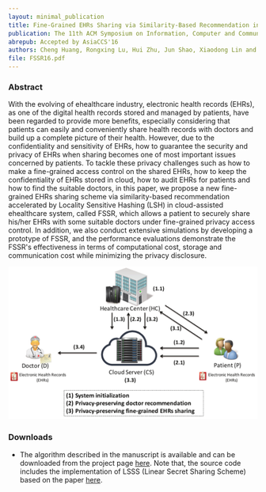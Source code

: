```yaml
--- 
layout: minimal_publication
title: Fine-Grained EHRs Sharing via Similarity-Based Recommendation in Cloud-Assisted eHealthcare System (FSSR)
publication: The 11th ACM Symposium on Information, Computer and Communications Security (ASIACCS 2016)
abrepub: Accepted by AsiaCCS'16
authors: Cheng Huang, Rongxing Lu, Hui Zhu, Jun Shao, Xiaodong Lin and Hui Li
file: FSSR16.pdf
---
```


### Abstract
With the evolving of ehealthcare industry, electronic health records (EHRs), as one of the digital health records stored and managed by patients, have been regarded to provide more benefits, especially considering that patients can easily and conveniently share health records with doctors and build up a complete picture of their health. However, due to the confidentiality and sensitivity of EHRs, how to guarantee the security and privacy of EHRs when sharing becomes one of most important issues concerned by patients. To tackle these privacy challenges such as how to make a fine-grained access control on the shared EHRs, how to keep the confidentiality of EHRs stored in cloud, how to audit EHRs for patients and how to find the suitable doctors, in this paper, we propose a new fine-grained EHRs sharing scheme via similarity-based recommendation accelerated by Locality Sensitive Hashing (LSH) in cloud-assisted ehealthcare system, called FSSR, which allows a patient to securely share his/her EHRs with some suitable doctors under fine-grained privacy access control. In addition, we also conduct extensive simulations by developing a prototype of FSSR, and the performance evaluations demonstrate the FSSR's effectiveness in terms of computational cost, storage and communication cost while minimizing the privacy disclosure.


<div class="modelimg" align="center">  <img src="/static/images/fssr.pdf"/> </div>

### Downloads
- The algorithm described in the manuscript is available and can be downloaded from the project page [here](https://www.dropbox.com/s/t74cw0vaomdc1yg/FSSR.zip?dl=0). Note that, the source code includes the implementation of LSSS (Linear Secret Sharing Scheme) based on the paper [here](https://eprint.iacr.org/2010/374.pdf).

